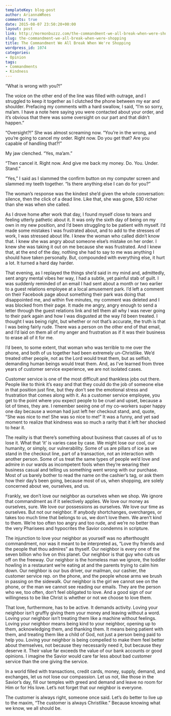 ```yaml
---
templateKey: blog-post
author: AriannaWRees
comments: true
date: 2015-08-07 23:50:20+00:00
layout: post
link: http://mormonbuzzz.com/the-commandment-we-all-break-when-were-shopping/
slug: the-commandment-we-all-break-when-were-shopping
title: The Commandment We All Break When We're Shopping
wordpress_id: 1074
categories:
- Opinion
tags:
- Commandments
- Kindness
---
```


“What is wrong with you?!”




The voice on the other end of the line was filled with outrage, and I struggled to keep it together as I clutched the phone between my ear and shoulder. Prefacing my comments with a hard swallow, I said, “I’m so sorry, ma’am. I have a note here saying you were contacted about your order, and it’s obvious that there was some oversight on our part and that didn’t happen.”


“Oversight?!” She was almost screaming now. “You’re in the wrong, and you’re going to cancel my order. Right now. Do you get that? Are you capable of handling that?!”

My jaw clenched. “Yes, ma’am.”

“Then cancel it. Right now. And give me back my money. Do. You. Under. Stand.”

“Yes,” I said as I slammed the confirm button on my computer screen and slammed my teeth together. “Is there anything else I can do for you?”


The woman’s response was the kindest she’d given the whole conversation: silence, then the click of a dead line. Like that, she was gone, $30 richer than she was when she called.


As I drove home after work that day, I found myself close to tears and feeling utterly pathetic about it. It was only the sixth day of being on my own in my new position, and I’d been struggling to be patient with myself. I’d made some mistakes I was frustrated about, and to add to the stresses of work, I was stressed about life. I knew the woman who called didn’t know that. I knew she was angry about someone else’s mistake on her order. I knew she was taking it out on me because she was frustrated. And I knew that, at the end of the day, nothing she had to say to me was anything I should have taken personally. But, compounded with everything else, it hurt a lot. It turned a hard day harder.


That evening, as I replayed the things she’d said in my mind and, admittedly, sent angry mental vibes her way, I had a subtle, yet painful stab of guilt. I was suddenly reminded of an email I had sent about a month or two earlier to a guest relations employee at a local amusement park. I’d left a comment on their Facebook page about something their park was doing that disappointed me, and within five minutes, my comment was deleted and I was blocked from their page. It made me angry, angry enough to send a letter through the guest relations link and tell them all why I was never going to their park again and how I was disgusted at the way I’d been treated. I thought I was being right, but whether or not that’s accurate, the truth is that I was being fairly rude. There was a person on the other end of that email, and I’d laid on them all of my anger and frustration as if it was their business to erase all of it for me.


I’d been, to some extent, that woman who was terrible to me over the phone, and both of us together had been extremely un-Christlike. We’d treated other people, not as the Lord would treat them, but as selfish, demanding human beings would treat them. And, as I’ve learned from three years of customer service experience, we are not isolated cases.


Customer service is one of the most difficult and thankless jobs out there. People like to think it’s easy and that they could do the job of someone else in that position just fine, but they don’t see the emotional stress and frustration that comes along with it. As a customer service employee, you get to the point where you expect people to be cruel and upset, because a lot of times, they are. I remember seeing one of my co-workers super happy one day because a woman had just left her checkout stand, and, quote, “She was nice to me! She was so nice to me!” It was a funny, and yet sad moment to realize that kindness was so much a rarity that it left her shocked to hear it.


The reality is that there’s something about business that causes all of us to lose it. What that ‘it’ is varies case by case. We might lose our cool, our humanity, or simply, our vulnerability. Some of us are pillars of ice as we stand in the checkout line, part of a transaction, not an interaction with another person. Some of us treat the same types of people we’d love and admire in our wards as incompetent fools when they’re wearing their business casual and telling us something went wrong with our purchase. Most of us barely bother to read the name on the cashier’s tag, or ask them how their day’s been going, because most of us, when shopping, are solely concerned about we, ourselves, and us.

Frankly, we don’t love our neighbor as ourselves when we shop. We ignore that commandment as if it selectively applies. We love our money as ourselves, sure. We love our possessions as ourselves. We love our time as ourselves. But not our neighbor. If anybody shortchanges, overcharges, or takes too much time that belongs to us, we don’t love them. We aren’t kind to them. We’re too often too angry and too rude, and we’re no better than the very Pharisees and hypocrites the Savior condemns in scripture.

The injunction to love your neighbor as yourself was no afterthought commandment, nor was it meant to be interpreted as, “Love thy friends and the people that thou admires” as thyself. Our neighbor is every one of the seven billion who live on this planet. Our neighbor is that guy who cuts us off on the freeway. Our neighbor is the homeless man we ignore, the toddler howling in a restaurant we’re eating at and the parents trying to calm him down. Our neighbor is our bus driver, our mailman, our cashier, the customer service rep. on the phone, and the people whose arms we brush in passing on the sidewalk. Our neighbor is the girl we cannot see on the phone, or the man we cannot see reading our emails. They are the person who we, too often, don’t feel obligated to love. And a good sign of our willingness to be like Christ is whether or not we choose to love them.

That love, furthermore, has to be active. It demands activity. Loving your neighbor isn’t gruffly giving them your money and leaving without a word. Loving your neighbor isn’t treating them like a machine without feelings. Loving your neighbor means being kind to your neighbor, opening up to them, acknowledging them, and thanking them. It means being patient with them, and treating them like a child of God, not just a person being paid to help you. Loving your neighbor is being compelled to make them feel better about themselves, not because they necessarily need it, but because they deserve it. Their value far exceeds the value of our bank accounts or good opinions. I imagine the Savior would care far less about bad customer service than the one giving the service.

In a world filled with transactions, credit cards, money, supply, demand, and exchanges, let us not lose our compassion. Let us not, like those in the Savior’s day, fill our temples with greed and demand and leave no room for Him or for His love. Let’s not forget that our neighbor is everyone.

The customer is always right, someone once said. Let’s do better to live up to the maxim, “The customer is always Christlike.” Because knowing what we know, we all should be.
